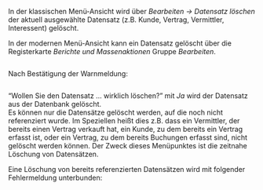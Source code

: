 <!DOCTYPE html>
<html>
<head>
<meta charset="utf-8">
<meta name="viewport" content="width=device-width, initial-scale=1.0">
<title>100_Datensatz_loeschen.md</title>
<link rel="stylesheet" href="https://stackedit.io/res-min/themes/base.css" />
<script type="text/javascript" src="https://cdn.mathjax.org/mathjax/latest/MathJax.js?config=TeX-AMS_HTML"></script>
</head>
<body><div class="container"><p>In der klassischen Menü-Ansicht wird über <em>Bearbeiten  → Datensatz löschen</em>  der aktuell ausgewählte  Datensatz (z.B. Kunde, Vertrag, Vermittler, Interessent) gelöscht. </p>

<p>In der modernen Menü-Ansicht kann ein Datensatz gelöscht über die Registerkarte <em>Berichte und Massenaktionen</em> Gruppe <em>Bearbeiten</em>.</p>

<p><img src="http://xpecto.github.io/docs/img/img_1461669725559.png" alt="" title=""></p>

<p>Nach Bestätigung der Warnmeldung:</p>

<p><img src="http://xpecto.github.io/docs/img/img_1420450924589.png" alt="" title=""></p>

<p>“Wollen Sie den Datensatz … wirklich löschen?” mit <em>Ja</em> wird der Datensatz aus der Datenbank gelöscht.  <br>
Es können nur die Datensätze gelöscht werden, auf die noch nicht referenziert wurde. Im Speziellen heißt dies z.B. dass ein Vermittler, der bereits einen Vertrag verkauft hat, ein Kunde, zu dem bereits ein Vertrag erfasst ist, oder ein Vertrag, zu dem bereits Buchungen erfasst sind, nicht gelöscht werden können. Der Zweck dieses Menüpunktes ist die zeitnahe Löschung von Datensätzen.</p>

<p>Eine Löschung von bereits referenzierten Datensätzen wird mit folgender Fehlermeldung unterbunden:</p>

<p><img src="http://xpecto.github.io/docs/img/img_1420458029242.png" alt="" title=""></p></div></body>
</html>